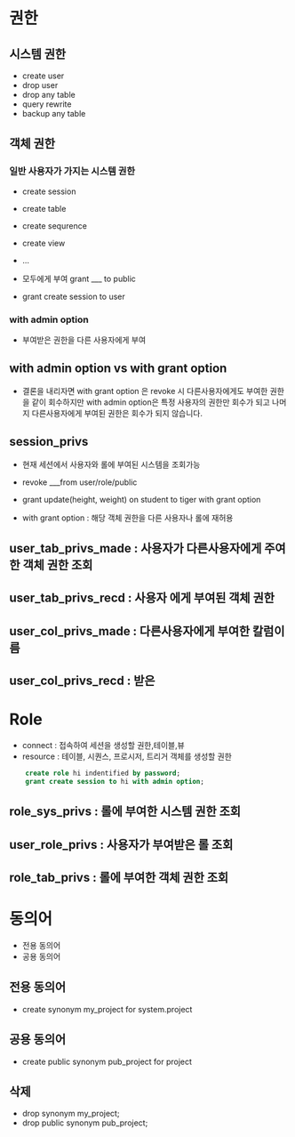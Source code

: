 # 권한
## 시스템 권한
- create user
- drop user
- drop any table
- query rewrite
- backup any table

## 객체 권한
### 일반 사용자가 가지는 시스템 권한
- create session
- create table
- create sequrence
- create view
- ...


- 모두에게 부여 grant ___ to public
- grant create session to user

### with admin option
- 부여받은 권한을 다른 사용자에게 부여

## with admin option vs with grant option
- 결론을 내리자면 with grant option 은 revoke 시 다른사용자에게도 부여한 권한을 같이 회수하지만 with admin option은 특정 사용자의 권한만 회수가 되고 나머지 다른사용자에게 부여된 권한은 회수가 되지 않습니다.



## session_privs
- 현재 세션에서 사용자와 롤에 부여된 시스템을 조회가능

- revoke ___from user/role/public

- grant update(height, weight) on student to tiger with grant option
- with grant option : 해당 객체 권한을 다른 사용자나 롤에 재허용


## user_tab_privs_made : 사용자가 다른사용자에게 주여한 객체 권한 조회
## user_tab_privs_recd : 사용자 에게 부여된 객체 권한
## user_col_privs_made : 다른사용자에게 부여한 칼럼이름
## user_col_privs_recd : 받은

# Role
- connect : 접속하여 세션을 생성할 권한,테이블,뷰
- resource : 테이블, 시퀀스, 프로시저, 트리거 객체를 생성할 권한

```sql
    create role hi indentified by password;
    grant create session to hi with admin option;
```

## role_sys_privs : 롤에 부여한 시스템 권한 조회
## user_role_privs : 사용자가 부여받은 롤 조회
## role_tab_privs : 롤에 부여한 객체 권한 조회

# 동의어
- 전용 동의어
- 공용 동의어

## 전용 동의어
- create synonym my_project for system.project

## 공용 동의어
- create public synonym pub_project for project

## 삭제
- drop synonym my_project;
- drop public synonym pub_project;